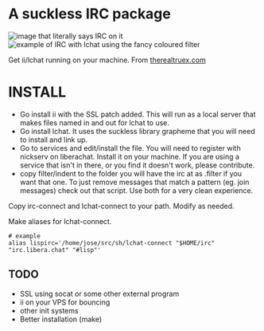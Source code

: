 # A suckless IRC package

![image that literally says IRC on it](https://therealtruex.com/static/irc.webp)
![example of IRC with lchat using the fancy coloured filter](https://therealtruex.com/static/ircchat.webp "coloured
filtering and system message removal")

Get ii/lchat running on your machine. From [therealtruex.com](https://therealtruex.com/posts/iilchat-setup-too-easy)

# INSTALL

- Go install ii with the SSL patch added. This will run as a local server that makes files named in and out for lchat to
use.
- Go install lchat. It uses the suckless library grapheme that you will need to install and link up.
- Go to services and edit/install the file. You will need to register
with nickserv on liberachat. Install it on your machine. If you are
using a service that isn't in there, or you find it doesn't work,
please contribute.
- copy filter/indent to the folder you will have the irc at as .filter if you want that one. To just remove messages
  that match a pattern (eg. join messages) check out that script. Use both for a very clean experience.

Copy irc-connect and lchat-connect to your path. Modify as needed.

Make aliases for lchat-connect.

```
# example
alias lispirc='/home/jose/src/sh/lchat-connect "$HOME/irc" "irc.libera.chat" "#lisp"'
```

## TODO
- SSL using socat or some other external program
- ii on your VPS for bouncing
- other init systems
- Better installation (make)
